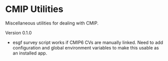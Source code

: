 # CMIP Utilities
Miscellaneous utilities for dealing with CMIP.


Version 0.1.0

* esgf survey script works if CMIP6 CVs are manually linked. Need to add configuration and global environment variables to make this usable as an installed app.

